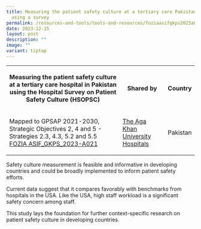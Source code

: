 ```yaml
---
title: Measuring the patient safety culture at a tertiary care Pakistan hospital
  using a survey
permalink: /resources-and-tools/tools-and-resources/foziaasifgkps2023a021/
date: 2023-12-15
layout: post
description: ""
image: ""
variant: tiptap
---
```

<table><tbody><tr><th rowspan="1" colspan="1"><p>Measuring the patient safety culture at a tertiary care hospital in Pakistan using the Hospital Survey on Patient Safety Culture (HSOPSC)</p></th><th rowspan="1" colspan="1"><p>Shared by</p></th><th rowspan="1" colspan="1"><p>Country</p></th></tr><tr><td rowspan="1" colspan="1"><p>Mapped to GPSAP 2021-2030, Strategic Objectives 2, 4 and 5 - Strategies 2.3, 4.3, 5.2 and 5.5<br><a href="/files/fozia asif_gkps_2023-a021.pdf" rel="noopener noreferrer nofollow" target="_blank">FOZIA ASIF_GKPS_2023-A021</a></p></td><td rowspan="1" colspan="1"><p><a href="https://hospitals.aku.edu/Pages/default.aspx" rel="noopener noreferrer nofollow" target="_blank">The Aga Khan University Hospitals</a></p></td><td rowspan="1" colspan="1"><p>Pakistan</p></td></tr></tbody></table><p>Safety culture measurement is feasible and informative in developing countries and could be broadly implemented to inform patient safety efforts. </p><p>Current data suggest that it compares favorably with benchmarks from hospitals in the USA. Like the USA, high staff workload is a significant safety concern among staff. </p><p>This study lays the foundation for further context-specific research on patient safety culture in developing countries.</p>